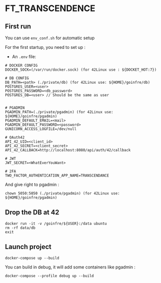 # FT_TRANSCENDENCE

## First run

You can use `env_conf.sh` for automatic setup

For the first startup, you need to set up :
- An `.env` file:

```
# DOCKER CONFIG
DOCKER_SOCK=(/var/run/docker.sock) (for 42Linux use : ${DOCKET_HOT:7})

# DB CONFIG
DB_PATH=<path> (./private/db) (for 42Linux use: ${HOME}/goinfre/db)
POSTGRES_USER=<user>
POSTGRES_PASSWORD=<db_password>
POSTGRES_DB=<user> // Should be the same as user


# PGADMIN
PGADMIN_PATH=(./private/pgadmin) (for 42Linux use: ${HOME}/goinfre/pgadmin)
PGADMIN_DEFAULT_EMAIL=<mail>
PGADMIN_DEFAULT_PASSWORD=<password>
GUNICORN_ACCESS_LOGFILE=/dev/null

# OAuth42
API_42_UID=<client_id>
API_42_SECRET=<client_secret>
API_42_CALLBACK=http://localhost:8080/api/auth/42/callback

# JWT
JWT_SECRET=<WhatEverYouWant>

# 2FA
TWO_FACTOR_AUTHENTICATION_APP_NAME=TRANSCENDANCE
```

And give right to pgadmin :
```
chown 5050:5050 (./private/pgadmin) (for 42Linux use: ${HOME}/goinfre/pgadmin)
```

## Drop the DB at 42
```
docker run -it -v /goinfre/${USER}:/data ubuntu
rm -rf data/db
exit
```

## Launch project
```
docker-compose up --build
```

You can build in debug, it will add some containers like pgadmin :

```
docker-compose --profile debug up --build
```
